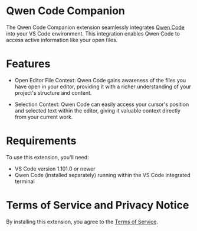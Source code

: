 # Qwen Code Companion

The Qwen Code Companion extension seamlessly integrates [Qwen Code](https://github.com/QwenLM/qwen-code) into your VS Code environment. This integration enables Qwen Code to access active information like your open files.

# Features

- Open Editor File Context: Qwen Code gains awareness of the files you have open in your editor, providing it with a richer understanding of your project's structure and content.

- Selection Context: Qwen Code can easily access your cursor's position and selected text within the editor, giving it valuable context directly from your current work.

# Requirements

To use this extension, you'll need:

- VS Code version 1.101.0 or newer
- Qwen Code (installed separately) running within the VS Code integrated terminal

# Terms of Service and Privacy Notice

By installing this extension, you agree to the [Terms of Service](https://github.com/QwenLM/qwen-code/blob/main/docs/tos-privacy.md).
